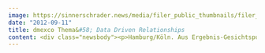 ```yaml
---
image: https://sinnerschrader.news/media/filer_public_thumbnails/filer_public/13/c2/13c26b58-d6e2-490e-91ff-58dcacc8923a/mediaby_dmexco_kopie.png__480x288_q85_crop_subsampling-2_upscale.png
date: "2012-09-11"
title: dmexco Thema&#58; Data Driven Relationships
content: <div class="newsbody"><p>Hamburg/Köln. Aus Ergebnis-Gesichtspunkten sind die digitalen Kanäle weitgehend ausoptimiert, signifikante Performancesteigerungen nur schwer realisierbar – die Königsfrage lautet daher&#58; Wie können dennoch Effizienzsteigerungen erzielt werden, die einen signifikanten Beitrag zum Gesamterfolg der Werbetreibenden leisten. Oder&#58; Wie sollen Budgets unter Berücksichtigung von Abstrahl- und Crosschannel-Effekten zwischen den Kanälen allokiert werden. Dieser Fragestellung geht Karin Libowitzky, Geschäftsführerin der SinnerSchrader-Tochter Mediaby, auf der <a href="http&#58;//www.dmexco.de">dmexco</a> in Köln nach.</p><p><strong>dmexco, <a href="http&#58;//www.dmexco.de/ConferenceProgram.php?Typ=SeminarList&amp;Location=5&amp;Day=1&amp;Lang=1">Speakers’ Corner</a><br/>12.September 2012, 13&#58;30 Uhr</strong></p><p>Um aus den Wirkzusammenhängen konsequente Optimierungen abzuleiten, ist eine ganzheitliche Betrachtung und Marketing-Steuerung erforderlich. Mediaby bedient sich hierzu eines eigenen flexiblen Business Intelligence Setups. Die übergeordneten Ziele aller Maßnahmen&#58; Intelligente und effiziente Steuerung, Steigerung der Budgeteffizienz, Relevanzerhöhung in der Kommunikation, fundiertes Verständnis der Customer Journey, Data Driven Relationships.</p><p><a href="https://next-audience.com/media/filer_public/be/26/be261920-b816-4e59-b8a1-1c771efaa2bc/libowitzky_karin_mediaby.jpg" target="_blank">Download Pressefoto Karin Libowitzky in hoher Auflösung.</a></p><p><strong>Über Mediaby</strong><br/>Mediaby ist ein auf Performance Media Dienstleistungen spezialisiertes Tochterunternehmen der SinnerSchrader-Gruppe mit dem Schwerpunkt profilbasierter Online Werbung. Die netzwerkunabhängige Online Mediaagentur bietet individuelle Targeting Lösungen für ein intelligentes und effizientes Display-Advertising auf dem Erfolgsniveau bestehender Performance-Kanäle. Basierend auf marktführender Adserving-Technologie werden Zielgruppen verhaltensorientiert profiliert und individuell wiederbeworben. Die Vernetzung von Onsite- und Offsite-Kommunikation stellt ein zentrales Element bei Planung, Tracking und Optimierung im reichweitenstarken Performance-Netzwerk dar. Das Mediaby-Portfolio umfasst u.a. Media Consulting, Cross-Channel Steuerung von Online Marketing Kampagnen sowie Onsite-/ Offsite Profiling- und Targetinglösungen.</p><p style="font-family&#58; Georgia, 'Times New Roman', 'Bitstream Charter', Times, serif; line-height&#58; 19px;"></p></div>
---
```

